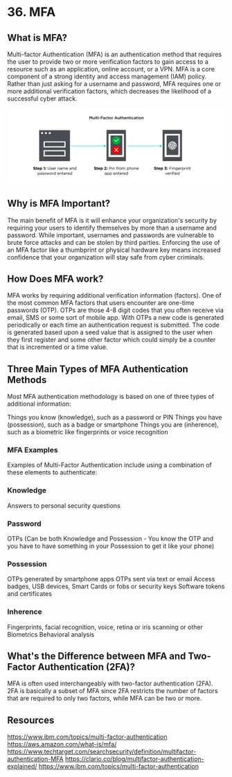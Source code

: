 # 36. MFA
## What is MFA?
Multi-factor Authentication (MFA) is an authentication method that requires the user to provide two or more verification factors to gain access to a resource such as an application, online account, or a VPN. MFA is a core component of a strong identity and access management (IAM) policy. Rather than just asking for a username and password, MFA requires one or more additional verification factors, which decreases the likelihood of a successful cyber attack.

![](/studyMaterial/36-mfa/high-level-mfa.png)
## Why is MFA Important?
The main benefit of MFA is it will enhance your organization's security by requiring your users to identify themselves by more than a username and password. While important, usernames and passwords are vulnerable to brute force attacks and can be stolen by third parties. Enforcing the use of an MFA factor like a thumbprint or physical hardware key means increased confidence that your organization will stay safe from cyber criminals.

## How Does MFA work?
MFA works by requiring additional verification information (factors). One of the most common MFA factors that users encounter are one-time passwords (OTP). OTPs are those 4-8 digit codes that you often receive via email, SMS or some sort of mobile app. With OTPs a new code is generated periodically or each time an authentication request is submitted. The code is generated based upon a seed value that is assigned to the user when they first register and some other factor which could simply be a counter that is incremented or a time value.

## Three Main Types of MFA Authentication Methods
Most MFA authentication methodology is based on one of three types of additional information:

Things you know (knowledge), such as a password or PIN
Things you have (possession), such as a badge or smartphone
Things you are (inherence), such as a biometric like fingerprints or voice recognition
### MFA Examples
Examples of Multi-Factor Authentication include using a combination of these elements to authenticate:

### Knowledge
Answers to personal security questions
### Password
OTPs (Can be both Knowledge and Possession - You know the OTP and you have to have something in your Possession to get it like your phone)
### Possession
OTPs generated by smartphone apps
OTPs sent via text or email
Access badges, USB devices, Smart Cards or fobs or security keys
Software tokens and certificates
### Inherence
Fingerprints, facial recognition, voice, retina or iris scanning or other Biometrics
Behavioral analysis

## What's the Difference between MFA and Two-Factor Authentication (2FA)?
MFA is often used interchangeably with two-factor authentication (2FA). 2FA is basically a subset of MFA since 2FA restricts the number of factors that are required to only two factors, while MFA can be two or more.

## Resources


https://www.ibm.com/topics/multi-factor-authentication
https://aws.amazon.com/what-is/mfa/
https://www.techtarget.com/searchsecurity/definition/multifactor-authentication-MFA
https://clario.co/blog/multifactor-authentication-explained/
https://www.ibm.com/topics/multi-factor-authentication




